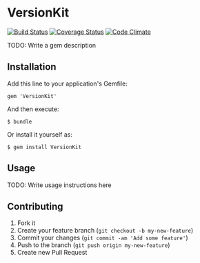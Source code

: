 # VersionKit

[![Build Status](https://travis-ci.org/CocoaPods/VersionKit.svg?branch=master)](https://travis-ci.org/CocoaPods/VersionKit)
[![Coverage Status](https://img.shields.io/coveralls/CocoaPods/VersionKit.svg)](https://coveralls.io/r/CocoaPods/VersionKit)
[![Code Climate](https://img.shields.io/codeclimate/github/CocoaPods/VersionKit.svg)](https://codeclimate.com/github/CocoaPods/VersionKit)

TODO: Write a gem description

## Installation

Add this line to your application's Gemfile:

    gem 'VersionKit'

And then execute:

    $ bundle

Or install it yourself as:

    $ gem install VersionKit

## Usage

TODO: Write usage instructions here

## Contributing

1. Fork it
2. Create your feature branch (`git checkout -b my-new-feature`)
3. Commit your changes (`git commit -am 'Add some feature'`)
4. Push to the branch (`git push origin my-new-feature`)
5. Create new Pull Request
